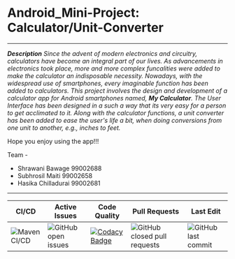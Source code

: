 # Android_Mini-Project: Calculator/Unit-Converter
-------------------------------------------------
*__Description__*
*Since the advent of modern electronics and circuitry, calculators have become an integral part of our lives. As advancements in electronics took place, more and more complex funcalities were added to make the calculator an indisposable necessity. Nowadays, with the widespread use of smartphones, every imaginable function has been added to calculators. This project involves the design and development of a calculator app for Android smartphones named, __My Calculator__. The User Interface has been designed in a such a way that its very easy for a person to get acclimated to it. Along with the calculator functions, a unit converter has been added to ease the user's life a bit, when doing conversions from one unit to another, e.g., inches to feet.*

Hope you enjoy using the app!!!

Team - 
* Shrawani Bawage 99002688
* Subhrosil Maiti 99002658 
* Hasika Chilladurai 99002681

--------------------------------------------------
|CI/CD|Active Issues|Code Quality|Pull Requests|Last Edit|
|-----|-------------|------------|-------------|---------|
|![Maven CI/CD](https://github.com/99002658/Android_Mini-Project/workflows/Maven%20CI/CD/badge.svg)|![GitHub open issues](https://img.shields.io/github/issues/99002658/Android_Mini-Project)|[![Codacy Badge](https://app.codacy.com/project/badge/Grade/f6fa5648b841474a9c06a758b5f0bef8)](https://www.codacy.com/gh/99002658/Android_Mini-Project/dashboard?utm_source=github.com&amp;utm_medium=referral&amp;utm_content=99002658/Android_Mini-Project&amp;utm_campaign=Badge_Grade)|![GitHub closed pull requests](https://img.shields.io/github/issues-pr-closed-raw/99002658/Android_Mini-Project)|![GitHub last commit](https://img.shields.io/github/last-commit/99002658/Android_Mini-Project)|
